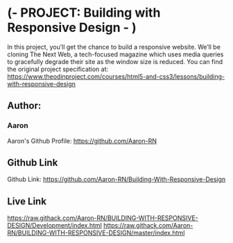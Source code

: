 # (- PROJECT: Building with Responsive Design - )
In this project, you’ll get the chance to build a responsive website. We’ll be cloning The Next Web, a tech-focused magazine which uses media queries to gracefully degrade their site as the window size is reduced. You can find the original project specification at: https://www.theodinproject.com/courses/html5-and-css3/lessons/building-with-responsive-design

## Author: 
### Aaron
Aaron's Github Profile: https://github.com/Aaron-RN

## Github Link
Github Link: https://github.com/Aaron-RN/Building-With-Responsive-Design

## Live Link
https://raw.githack.com/Aaron-RN/BUILDING-WITH-RESPONSIVE-DESIGN/Development/index.html
https://raw.githack.com/Aaron-RN/BUILDING-WITH-RESPONSIVE-DESIGN/master/index.html
